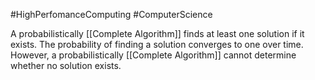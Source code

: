 #HighPerfomanceComputing #ComputerScience

A probabilistically [[Complete Algorithm]] finds at least one solution if it exists. The probability of finding a solution converges to one over time.
However, a probabilistically [[Complete Algorithm]] cannot determine whether no solution exists.